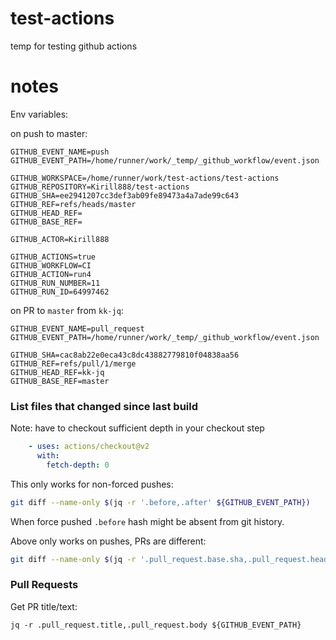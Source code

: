 # test-actions
temp for testing github actions

# notes

Env variables:

on push to master:

```
GITHUB_EVENT_NAME=push
GITHUB_EVENT_PATH=/home/runner/work/_temp/_github_workflow/event.json

GITHUB_WORKSPACE=/home/runner/work/test-actions/test-actions
GITHUB_REPOSITORY=Kirill888/test-actions
GITHUB_SHA=ee2941207cc3def3ab09fe89473a4a7ade99c643
GITHUB_REF=refs/heads/master
GITHUB_HEAD_REF=
GITHUB_BASE_REF=

GITHUB_ACTOR=Kirill888

GITHUB_ACTIONS=true
GITHUB_WORKFLOW=CI
GITHUB_ACTION=run4
GITHUB_RUN_NUMBER=11
GITHUB_RUN_ID=64997462
```

on PR to `master` from `kk-jq`:

```
GITHUB_EVENT_NAME=pull_request
GITHUB_EVENT_PATH=/home/runner/work/_temp/_github_workflow/event.json

GITHUB_SHA=cac8ab22e0eca43c8dc43882779810f04838aa56
GITHUB_REF=refs/pull/1/merge
GITHUB_HEAD_REF=kk-jq
GITHUB_BASE_REF=master
```


### List files that changed since last build

Note: have to checkout sufficient depth in your checkout step

```yaml
    - uses: actions/checkout@v2
      with:
        fetch-depth: 0
```

This only works for non-forced pushes:

```bash
git diff --name-only $(jq -r '.before,.after' ${GITHUB_EVENT_PATH})
```

When force pushed `.before` hash might be absent from git history.

Above only works on pushes, PRs are different:

```bash
git diff --name-only $(jq -r '.pull_request.base.sha,.pull_request.head.sha' ${GITHUB_EVENT_PATH})
```

### Pull Requests

Get PR title/text:

```
jq -r .pull_request.title,.pull_request.body ${GITHUB_EVENT_PATH}
```
